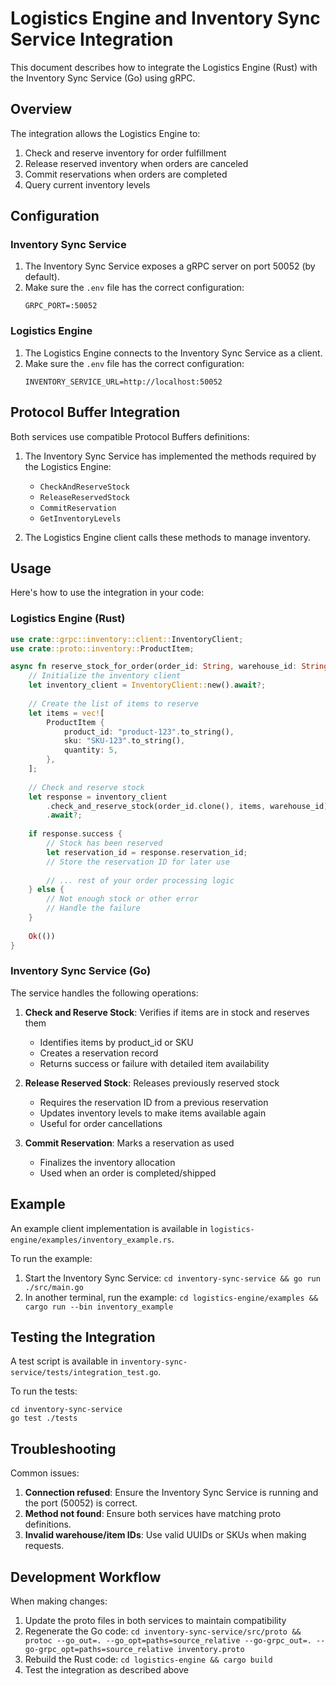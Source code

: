 # Logistics Engine and Inventory Sync Service Integration

This document describes how to integrate the Logistics Engine (Rust) with the Inventory Sync Service (Go) using gRPC.

## Overview

The integration allows the Logistics Engine to:
1. Check and reserve inventory for order fulfillment
2. Release reserved inventory when orders are canceled
3. Commit reservations when orders are completed
4. Query current inventory levels

## Configuration

### Inventory Sync Service

1. The Inventory Sync Service exposes a gRPC server on port 50052 (by default).
2. Make sure the `.env` file has the correct configuration:
   ```
   GRPC_PORT=:50052
   ```

### Logistics Engine

1. The Logistics Engine connects to the Inventory Sync Service as a client.
2. Make sure the `.env` file has the correct configuration:
   ```
   INVENTORY_SERVICE_URL=http://localhost:50052
   ```

## Protocol Buffer Integration

Both services use compatible Protocol Buffers definitions:

1. The Inventory Sync Service has implemented the methods required by the Logistics Engine:
   - `CheckAndReserveStock`
   - `ReleaseReservedStock`
   - `CommitReservation`
   - `GetInventoryLevels`

2. The Logistics Engine client calls these methods to manage inventory.

## Usage

Here's how to use the integration in your code:

### Logistics Engine (Rust)

```rust
use crate::grpc::inventory::client::InventoryClient;
use crate::proto::inventory::ProductItem;

async fn reserve_stock_for_order(order_id: String, warehouse_id: String) -> Result<(), Error> {
    // Initialize the inventory client
    let inventory_client = InventoryClient::new().await?;
    
    // Create the list of items to reserve
    let items = vec![
        ProductItem {
            product_id: "product-123".to_string(),
            sku: "SKU-123".to_string(),
            quantity: 5,
        },
    ];
    
    // Check and reserve stock
    let response = inventory_client
        .check_and_reserve_stock(order_id.clone(), items, warehouse_id)
        .await?;
    
    if response.success {
        // Stock has been reserved
        let reservation_id = response.reservation_id;
        // Store the reservation ID for later use
        
        // ... rest of your order processing logic
    } else {
        // Not enough stock or other error
        // Handle the failure
    }
    
    Ok(())
}
```

### Inventory Sync Service (Go)

The service handles the following operations:

1. **Check and Reserve Stock**: Verifies if items are in stock and reserves them
   - Identifies items by product_id or SKU
   - Creates a reservation record
   - Returns success or failure with detailed item availability

2. **Release Reserved Stock**: Releases previously reserved stock
   - Requires the reservation ID from a previous reservation
   - Updates inventory levels to make items available again
   - Useful for order cancellations

3. **Commit Reservation**: Marks a reservation as used
   - Finalizes the inventory allocation
   - Used when an order is completed/shipped

## Example

An example client implementation is available in `logistics-engine/examples/inventory_example.rs`.

To run the example:
1. Start the Inventory Sync Service: `cd inventory-sync-service && go run ./src/main.go`
2. In another terminal, run the example: `cd logistics-engine/examples && cargo run --bin inventory_example`

## Testing the Integration

A test script is available in `inventory-sync-service/tests/integration_test.go`.

To run the tests:
```
cd inventory-sync-service
go test ./tests
```

## Troubleshooting

Common issues:

1. **Connection refused**: Ensure the Inventory Sync Service is running and the port (50052) is correct.
2. **Method not found**: Ensure both services have matching proto definitions.
3. **Invalid warehouse/item IDs**: Use valid UUIDs or SKUs when making requests.

## Development Workflow

When making changes:

1. Update the proto files in both services to maintain compatibility
2. Regenerate the Go code: `cd inventory-sync-service/src/proto && protoc --go_out=. --go_opt=paths=source_relative --go-grpc_out=. --go-grpc_opt=paths=source_relative inventory.proto`
3. Rebuild the Rust code: `cd logistics-engine && cargo build`
4. Test the integration as described above 